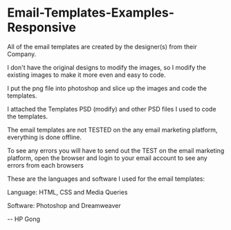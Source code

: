 # Email-Templates-Examples-Responsive

All of the email templates are created by the designer(s) from their Company.

I don't have the original designs to modify the images, so I modify the existing images to make it more even and easy to code.

I put the png file into photoshop and slice up the images and code the templates.

I attached the Templates PSD (modify) and other PSD files I used to code the templates.

The email templates are not TESTED on the any email marketing platform, everything is done offline.

To see any errors you will have to send out the TEST on the email marketing platform, open the browser and login to your email account to see any errors from each browsers

These are the languages and software I used for the email templates:

Language: HTML, CSS and Media Queries

Software: Photoshop and Dreamweaver

-- HP Gong
